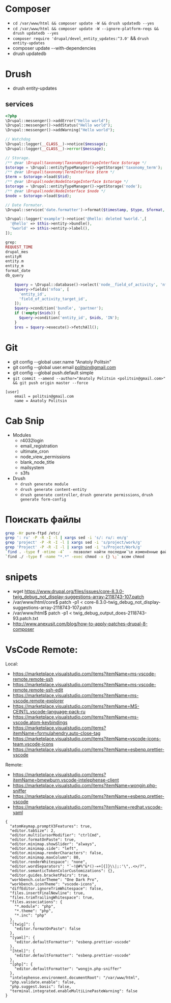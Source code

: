 # Composer
  * `cd /var/www/html && composer update -W && drush updatedb --yes`  
  * `cd /var/www/html && composer update -W --ignore-platform-reqs && drush updatedb --yes`
  * `composer require 'drupal/devel_entity_updates:^3.0'` && `drush entity-updates `
  * composer update --with-dependencies
  * drush updatedb

# Drush
  * drush entity-updates

## services
```php
<?php
\Drupal::messenger()->addError("Hello world");
\Drupal::messenger()->addStatus("Hello world");
\Drupal::messenger()->addWarning("Hello world");

// Watchdog
\Drupal::logger(__CLASS__)->notice($message);
\Drupal::logger(__CLASS__)->error($message);

// Storage.
/** @var \Drupal\taxonomy\TaxonomyStorageInterface $storage */
$storage = \Drupal::entityTypeManager()->getStorage('taxonomy_term');
/** @var \Drupal\taxonomy\TermInterface $term */
$term = $storage->load($tid);
/** @var \Drupal\node\NodeStorageInterface $storage */
$storage = \Drupal::entityTypeManager()->getStorage('node');
/** @var \Drupal\node\NodeInterface $node */
$node = $storage->load($nid);

// Date Formater.
\Drupal::service('date.formatter')->format($timestamp, $type, $format, $timezone, $langcode);

\Drupal::logger('example')->notice('@hello: deleted %world.',[
  '@hello' => $this->entity->bundle(),
  '%world' => $this->entity->label(),
]);

grep:
REQUEST_TIME
drupal_mes
entityM
entity.m
entity_m
format_date
db_query

    $query = \Drupal::database()->select('node__field_of_activity', 'nfoa');
    $query->fields('nfoa', [
      'entity_id',
      'field_of_activity_target_id',
    ]);
    $query->condition('bundle', 'partner');
    if (!empty($nids)) {
      $query->condition('entity_id', $nids, 'IN');
    }
    $res = $query->execute()->fetchAll();

```

# Git
  * git config --global user.name "Anatoly Politsin"
  * git config --global user.email politsin@gmail.com
  * git config --global push.default simple
  * `git commit --amend --author="Anatoly Politsin <politsin@gmail.com>" && git push origin master --force`
```
[user]
	email = politsin@gmail.com
	name = Anatoly Politsin
```

# Cab Snip
  * Modules
    - r4032login
    - email_registration
    - ultimate_cron
    - node_view_permissions
    - blank_node_title
    - mailsystem
    - s3fs
  * Drush
    - `drush generate module`
    - `drush generate content-entity`
    - `drush generate controller`, `drush generate permissions`, `drush generate form-config`

# Поискать файлы
```sh
grep -Hr pure-ftpd /etc/
grep ': ru' -P -R -I -l | xargs sed -i 's/: ru/: en/g'
grep 'project' -P -R -I -l | xargs sed -i 's/project/work/g'
grep 'Project' -P -R -I -l | xargs sed -i 's/Project/Work/g'
`find . -type f -mtime -4`  - позволит найти последни`\е изменённые файлы за последние 4 дня в текущей папке.
`find ./ -type f -name "*.*" -exec chmod -x {} \;` всем chmod
```

# snipets
* wget https://www.drupal.org/files/issues/core-8.3.0-twig_debug_not_display-suggestions-array-2118743-107.patch
* /var/www/html/core$ patch -p1 < core-8.3.0-twig_debug_not_display-suggestions-array-2118743-107.patch
* /var/www/html$ patch -p1 < twig_debug_output_does-2118743-93.patch.txt
* http://www.anexusit.com/blog/how-to-apply-patches-drupal-8-composer

# VsCode Remote:
Local:
* https://marketplace.visualstudio.com/items?itemName=ms-vscode-remote.remote-ssh
* https://marketplace.visualstudio.com/items?itemName=ms-vscode-remote.remote-ssh-edit
* https://marketplace.visualstudio.com/items?itemName=ms-vscode.remote-explorer
* https://marketplace.visualstudio.com/items?itemName=MS-CEINTL.vscode-language-pack-ru
* https://marketplace.visualstudio.com/items?itemName=ms-vscode.atom-keybindings
* https://marketplace.visualstudio.com/items?itemName=formulahendry.auto-close-tag
* https://marketplace.visualstudio.com/items?itemName=vscode-icons-team.vscode-icons
* https://marketplace.visualstudio.com/items?itemName=esbenp.prettier-vscode

Remote:
* https://marketplace.visualstudio.com/items?itemName=bmewburn.vscode-intelephense-client
* https://marketplace.visualstudio.com/items?itemName=wongjn.php-sniffer
* https://marketplace.visualstudio.com/items?itemName=esbenp.prettier-vscode
* https://marketplace.visualstudio.com/items?itemName=redhat.vscode-yaml

```
{
  "atomKeymap.promptV3Features": true,
  "editor.tabSize": 2,
  "editor.multiCursorModifier": "ctrlCmd",
  "editor.formatOnPaste": true,
  "editor.minimap.showSlider": "always",
  "editor.minimap.side": "left",
  "editor.minimap.renderCharacters": false,
  "editor.minimap.maxColumn": 80,
  "editor.renderWhitespace": "none",
  "editor.wordSeparators": "`~!@#%^&*()-=+[{]}\\|;:'\",.<>/?",
  "editor.semanticTokenColorCustomizations": {},
  "editor.guides.bracketPairs": true,
  "workbench.colorTheme": "One Dark Pro",
  "workbench.iconTheme": "vscode-icons",
  "diffEditor.ignoreTrimWhitespace": false,
  "files.insertFinalNewline": true,
  "files.trimTrailingWhitespace": true,
  "files.associations": {
    "*.module": "php",
    "*.theme": "php",
    "*.inc": "php"
  },
  "[twig]": {
    "editor.formatOnPaste": false
  },
  "[yaml]": {
    "editor.defaultFormatter": "esbenp.prettier-vscode"
  },
  "[html]": {
    "editor.defaultFormatter": "esbenp.prettier-vscode"
  },
  "[php]": {
    "editor.defaultFormatter": "wongjn.php-sniffer"
  },
  "intelephense.environment.documentRoot": "/var/www/html",
  "php.validate.enable": false,
  "php.suggest.basic": false,
  "terminal.integrated.enableMultiLinePasteWarning": false
}
```


